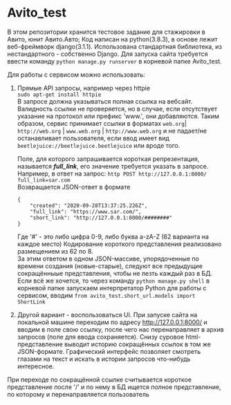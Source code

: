 # Avito_test
В этом репозитории хранится тестовое задание для стажировки в Авито, юнит Авито.Авто;
Код написан на python(3.8.3), в основе лежит веб-фреймворк django(3.1.1).
Использована стандартная библиотека, из нестандартного - собственно Django.
Для запуска сайта требуется ввести команду ```python manage.py runserver``` в корневой папке Avito_test.

Для работы с сервисом можно использовать:
1) Прямые API запросы, например через httpie \
    ```sudo apt-get install httpie```\
    В запросе должна указываться полная ссылка на вебсайт. Валидность ссылки не проверяется, но
    в случае, если отсутствует указание на протокол или префикс 'www.', они добавляются.
    Таким образом, сервис принимает ссылки в форматах ```web.org```| ```http://web.org```  | ```www.web.org``` |  ```http://www.web.org```
    и не падает/не останавливает пользователя, если ввод имеет вид ```beetlejuice://beetlejuice.beetlejuice``` или вроде того.
    
    Поле, для которого запрашивается короткая репрезентация, называется ***full_link***, его значение требуется указать в запросе. \
    Например, в ответ на запрос:
    ```http POST http://127.0.0.1:8000/ full_link=sar.com``` \
    Возвращается JSON-ответ в формате 
    ```
    {
        "created": "2020-09-28T13:37:25.226Z",
        "full_link": "https://www.sar.com/",
        "short_link": "http://127.0.0.1:8000/########"
    }
    ```
    Где '#' - это либо цифра 0-9, либо буква a-zA-Z (62 варианта на каждое место)
    Кодирование короткого представления реализовано размещением из 62 по 8. \
    За этим ответом в одном JSON-массиве, упорядоченные по времени создания (новые-старые),
    следуют все предыдущие сокращённыые представления, чтобы не лезть каждый раз в БД.
    Если всё же хочется, то через команду ```python manage.py shell``` в корневой папке запускаем интерпретатор Python для работы с сервисом,
    вводим ```from avito_test.short_url.models import ShortLink```
2) Другой вариант - воспользоваться UI. При запуске сайта на локальной машине переходим по адресу http://127.0.0.1:8000/
и вводим в поле свою ссылку, после чего нас перенаправляет в архив запросов (поле для ввода сохраняется).
Снизу суровое html-представление выводит историю сокращённых ссылок в том же JSON-формате. Графический интерфейс позволяет
смотреть глазами на текст и искать в истории запросов что-нибудь интересное.


При переходе по сокращённой ссылке считывается короткое представление после '/' и по нему в БД ищется полное представление, по которому и перенаправляется пользователь